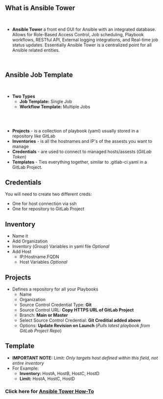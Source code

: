 ## What is Ansible Tower
<br>

- **Ansible Tower** a front end GUI for Ansible with an integrated database. Allows for Role-Based Access Control, Job scheduling, Playbook workflows, RESTful API, External logging integrations, and Real-time job status updates. Essentially Ansible Tower is a centralized point for all Ansible related entities.
<br>

## Ansible Job Template
<br>

- **Two Types**
  - **Job Template:** Single Job
  - **Workflow Template:** Multiple Jobs
<br>
<br>

- **Projects** - is a collection of playbook (yaml) usually stored in a repository like GitLab
- **Inventories** - is all the hostnames and IP's of the assests you want to manage
- **Credentials** - are used to connect to managed hosts/assests (*GitLab Token*)
- **Templates** - Ties everything together, similar to .gitlab-ci.yaml in a GitLab Project.

## Credentials
You will need to create two different creds:
- One for host connection via ssh
- One for repository to GitLab Project

## Inventory
- Name it
- Add Organization
- Inventory (*Group*) Variables in yaml file *Optional*
- Add Host
  - IP/Hostname.FQDN
  - Host Variables *Optional*

## Projects
- Defines a repository for all your Playbooks
  - Name
  - Organization
  - Source Control Credential Type: **Git**
  - Source Control URL: **Copy HTTPS URL of GitLab Project**
  - Branch: **Main or Master**
  - Select Source Control Credential: **Git Creditial added above**
  - Options: **Update Revision on Launch** (*Pulls latest playbook from GitLab Project Repo*)

## Template
- **IMPORTANT NOTE:** Limit:  *Only targets host defined within this field, not entire inventory*
- For Example:
  - **Inventory:** HostA, HostB, HostC, HostD
  - **Limit:** HostA, HostC, HostD

### Click here for  [Ansible Tower How-To](http://10.10.44.20/Stud7/stud7-capstone/-/wikis/AT_How_To)